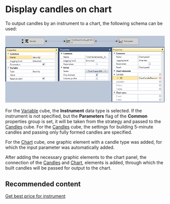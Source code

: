 # Display candles on chart

To output candles by an instrument to a chart, the following schema can be used:

![Designer The conclusion of the candles on the chart 00](../../../../../images/designer_conclusion_of_candles_on_chart_00.png)

For the [Variable](../elements/data_sources/variable.md) cube, the **Instrument** data type is selected. If the instrument is not specified, but the **Parameters** flag of the **Common** properties group is set, it will be taken from the strategy and passed to the [Candles](../elements/data_sources/candles.md) cube. For the [Candles](../elements/data_sources/candles.md) cube, the settings for building 5\-minute candles and passing only fully formed candles are specified.

For the [Chart](../elements/common/chart.md) cube, one graphic element with a candle type was added, for which the input parameter was automatically added.

After adding the necessary graphic elements to the chart panel, the connection of the [Candles](../elements/data_sources/candles.md) and [Chart](../elements/common/chart.md), elements is added, through which the built candles will be passed for output to the chart.

## Recommended content

[Get best price for instrument](get_best_price_for_instrument.md)
